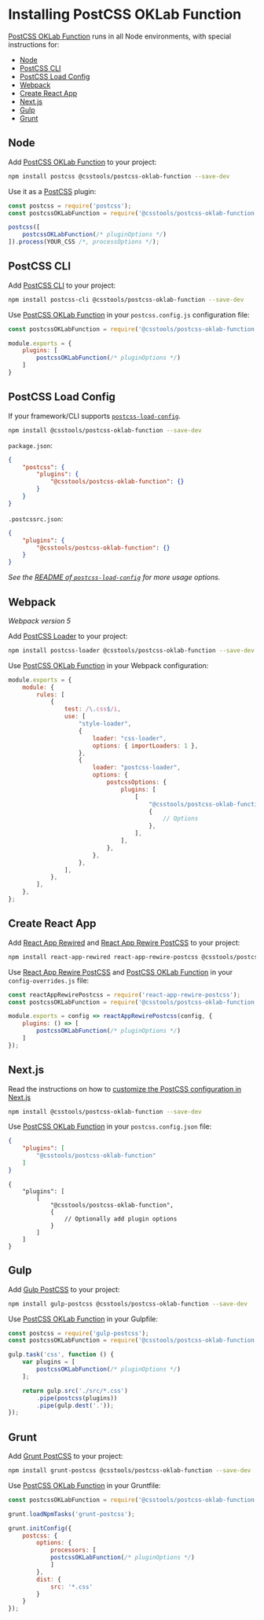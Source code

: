 # Installing PostCSS OKLab Function

[PostCSS OKLab Function] runs in all Node environments, with special instructions for:

- [Node](#node)
- [PostCSS CLI](#postcss-cli)
- [PostCSS Load Config](#postcss-load-config)
- [Webpack](#webpack)
- [Create React App](#create-react-app)
- [Next.js](#nextjs)
- [Gulp](#gulp)
- [Grunt](#grunt)

## Node

Add [PostCSS OKLab Function] to your project:

```bash
npm install postcss @csstools/postcss-oklab-function --save-dev
```

Use it as a [PostCSS] plugin:

```js
const postcss = require('postcss');
const postcssOKLabFunction = require('@csstools/postcss-oklab-function');

postcss([
	postcssOKLabFunction(/* pluginOptions */)
]).process(YOUR_CSS /*, processOptions */);
```

## PostCSS CLI

Add [PostCSS CLI] to your project:

```bash
npm install postcss-cli @csstools/postcss-oklab-function --save-dev
```

Use [PostCSS OKLab Function] in your `postcss.config.js` configuration file:

```js
const postcssOKLabFunction = require('@csstools/postcss-oklab-function');

module.exports = {
	plugins: [
		postcssOKLabFunction(/* pluginOptions */)
	]
}
```

## PostCSS Load Config

If your framework/CLI supports [`postcss-load-config`](https://github.com/postcss/postcss-load-config).

```bash
npm install @csstools/postcss-oklab-function --save-dev
```

`package.json`:

```json
{
	"postcss": {
		"plugins": {
			"@csstools/postcss-oklab-function": {}
		}
	}
}
```

`.postcssrc.json`:

```json
{
	"plugins": {
		"@csstools/postcss-oklab-function": {}
	}
}
```

_See the [README of `postcss-load-config`](https://github.com/postcss/postcss-load-config#usage) for more usage options._

## Webpack

_Webpack version 5_

Add [PostCSS Loader] to your project:

```bash
npm install postcss-loader @csstools/postcss-oklab-function --save-dev
```

Use [PostCSS OKLab Function] in your Webpack configuration:

```js
module.exports = {
	module: {
		rules: [
			{
				test: /\.css$/i,
				use: [
					"style-loader",
					{
						loader: "css-loader",
						options: { importLoaders: 1 },
					},
					{
						loader: "postcss-loader",
						options: {
							postcssOptions: {
								plugins: [
									[
										"@csstools/postcss-oklab-function",
										{
											// Options
										},
									],
								],
							},
						},
					},
				],
			},
		],
	},
};
```

## Create React App

Add [React App Rewired] and [React App Rewire PostCSS] to your project:

```bash
npm install react-app-rewired react-app-rewire-postcss @csstools/postcss-oklab-function --save-dev
```

Use [React App Rewire PostCSS] and [PostCSS OKLab Function] in your
`config-overrides.js` file:

```js
const reactAppRewirePostcss = require('react-app-rewire-postcss');
const postcssOKLabFunction = require('@csstools/postcss-oklab-function');

module.exports = config => reactAppRewirePostcss(config, {
	plugins: () => [
		postcssOKLabFunction(/* pluginOptions */)
	]
});
```

## Next.js

Read the instructions on how to [customize the PostCSS configuration in Next.js](https://nextjs.org/docs/advanced-features/customizing-postcss-config)

```bash
npm install @csstools/postcss-oklab-function --save-dev
```

Use [PostCSS OKLab Function] in your `postcss.config.json` file:

```json
{
	"plugins": [
		"@csstools/postcss-oklab-function"
	]
}
```

```json5
{
	"plugins": [
		[
			"@csstools/postcss-oklab-function",
			{
				// Optionally add plugin options
			}
		]
	]
}
```

## Gulp

Add [Gulp PostCSS] to your project:

```bash
npm install gulp-postcss @csstools/postcss-oklab-function --save-dev
```

Use [PostCSS OKLab Function] in your Gulpfile:

```js
const postcss = require('gulp-postcss');
const postcssOKLabFunction = require('@csstools/postcss-oklab-function');

gulp.task('css', function () {
	var plugins = [
		postcssOKLabFunction(/* pluginOptions */)
	];

	return gulp.src('./src/*.css')
		.pipe(postcss(plugins))
		.pipe(gulp.dest('.'));
});
```

## Grunt

Add [Grunt PostCSS] to your project:

```bash
npm install grunt-postcss @csstools/postcss-oklab-function --save-dev
```

Use [PostCSS OKLab Function] in your Gruntfile:

```js
const postcssOKLabFunction = require('@csstools/postcss-oklab-function');

grunt.loadNpmTasks('grunt-postcss');

grunt.initConfig({
	postcss: {
		options: {
			processors: [
			postcssOKLabFunction(/* pluginOptions */)
			]
		},
		dist: {
			src: '*.css'
		}
	}
});
```

[Gulp PostCSS]: https://github.com/postcss/gulp-postcss
[Grunt PostCSS]: https://github.com/nDmitry/grunt-postcss
[PostCSS]: https://github.com/postcss/postcss
[PostCSS CLI]: https://github.com/postcss/postcss-cli
[PostCSS Loader]: https://github.com/postcss/postcss-loader
[PostCSS OKLab Function]: https://github.com/csstools/postcss-plugins/tree/main/plugins/postcss-oklab-function
[React App Rewire PostCSS]: https://github.com/csstools/react-app-rewire-postcss
[React App Rewired]: https://github.com/timarney/react-app-rewired
[Next.js]: https://nextjs.org
